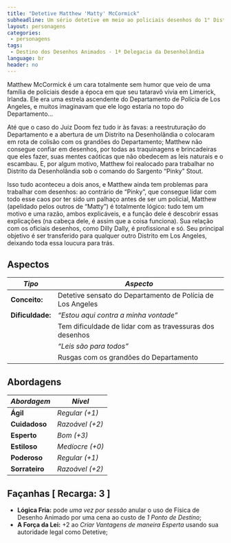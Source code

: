 ```yaml
---
title: "Detetive Matthew 'Matty' McCormick"
subheadline: Um sério detetive em meio ao policiais desenhos do 1° Distrito da Desenholândia
layout: personagens
categories:
 - personagens
tags:
 - Destino dos Desenhos Animados - 1ª Delegacia da Desenholândia
language: br
header: no
---
```


Matthew McCormick é um cara totalmente sem humor que veio de uma família de policiais desde a época em que seu tataravô vivia em Limerick, Irlanda. Ele era uma estrela ascendente do Departamento de Polícia de Los Angeles, e muitos imaginavam que ele logo estaria no topo do Departamento...

Até que o caso do Juiz Doom fez tudo ir às favas: a reestruturação do Departamento e a abertura de um Distrito na Desenholândia o colocaram em rota de colisão com os grandões do Departamento; Matthew não consegue confiar em desenhos, por todas as traquinagens e brincadeiras que eles fazer, suas mentes caóticas que não obedecem as leis naturais e o escambau. E, por algum motivo, Matthew foi realocado para trabalhar no Distrito da Desenholândia sob o comando do Sargento “Pinky” Stout.

Isso tudo aconteceu a dois anos, e Matthew ainda tem problemas para trabalhar com desenhos: ao contrário de “Pinky”, que consegue lidar com todo esse caos por ter sido um palhaço antes de ser um policial, Matthew (apelidado pelos outros de “Matty”) é totalmente lógico: tudo tem um motivo e uma razão, ambos explicáveis, e a função dele é descobrir essas explicações (na cabeça dele, é assim que a coisa funciona). Sua relação com os oficiais desenhos, como Dilly Dally, é profissional e só. Seu principal objetivo é ser transferido para qualquer outro Distrito em Los Angeles, deixando toda essa loucura para trás.

## Aspectos

| ___Tipo___       | ___Aspecto___                                              |
|------------------|------------------------------------------------------------|
| **Conceito:**    | Detetive sensato do Departamento de Polícia de Los Angeles |
| **Dificuldade:** | _“Estou aqui contra a minha vontade”_                      |
|                  | Tem dificuldade de lidar com as travessuras dos desenhos   |
|                  | _“Leis são para todos”_                                    |
|                  | Rusgas com os grandões do Departamento                     |

## Abordagens

| ***Abordagem*** | ***Nível***     |
|-----------------|-----------------|
| __Ágil__        | _Regular (+1)_  |
| __Cuidadoso__   | _Razoável (+2)_ |
| __Esperto__     | _Bom (+3)_      |
| __Estiloso__    | _Medíocre (+0)_ |
| __Poderoso__    | _Regular (+1)_  |
| __Sorrateiro__  | _Razoável (+2)_ |

## Façanhas [ Recarga: 3 ]

+ __Lógica Fria:__ pode _uma vez por sessão_ anular o uso de Física de Desenho Animado por uma cena ao custo de _1 Ponto de Destino_;
+ __A Força da Lei:__ +2 ao _Criar Vantagens de maneira Esperta_ usando sua autoridade legal como Detetive;

